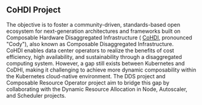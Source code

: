 ## CoHDI Project
The objective is to foster a community-driven, standards-based open ecosystem for next-generation architectures and frameworks built on Composable Hardware Disaggregated Infrastructure ( [CoHDI](https://github.com/CoHDI/.github/README.md), pronounced "Cody"), also known as Composable Disaggregated Infrastructure.  
CoHDI enables data center operators to realize the benefits of cost efficiency, high availability, and sustainability through a disaggregated computing system.
However, a gap still exists between Kubernetes and CoDHI, making it challenging to achieve more dynamic composability within the Kubernetes cloud-native environment.
The DDS project and Composable Resource Operator project aim to bridge this gap by collaborating with the Dynamic Resource Allocation in Node, Autoscaler, and Scheduler projects.
